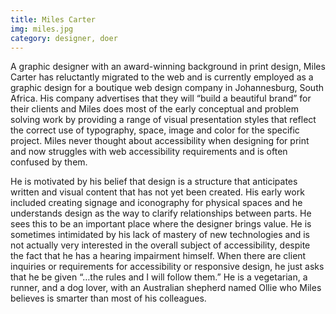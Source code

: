 ```yaml
---
title: Miles Carter
img: miles.jpg
category: designer, doer
---
```


A graphic designer with an award-winning background in print design, Miles Carter has reluctantly migrated to the web and is currently employed as a graphic design for a boutique web design company in Johannesburg, South Africa.  His company advertises that they will “build a beautiful brand” for their clients and Miles does most of the early conceptual and problem solving work by providing a range of visual presentation styles that reflect the correct use of typography, space, image and color for the specific project. Miles never thought about accessibility when designing for print and now struggles with web accessibility requirements and is often confused by them.

He is motivated by his belief that design is a structure that anticipates written and visual content that has not yet been created.  His early work included creating signage and iconography for physical spaces and he understands design as the way to clarify relationships between parts. He sees this to be an important place where the designer brings value.  He is sometimes intimidated by his lack of mastery of new technologies and is not actually very interested in the overall subject of accessibility, despite the fact that he has a hearing impairment himself. When there are client inquiries or requirements for accessibility or responsive design, he just asks that he be given “…the rules and I will follow them.”    He is a vegetarian, a runner, and a dog lover, with an Australian shepherd named Ollie who Miles believes is smarter than most of his colleagues.
